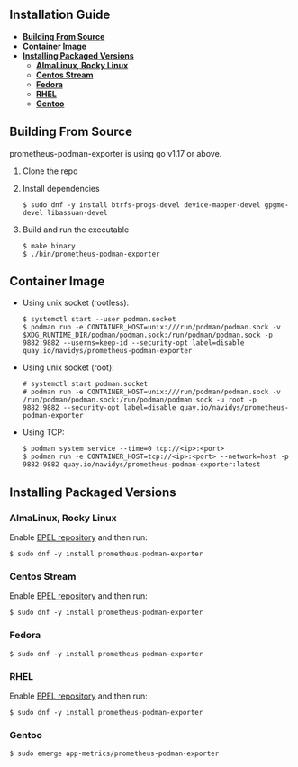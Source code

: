 ## Installation Guide

- [**Building From Source**](#building-from-source)
- [**Container Image**](#container-image)
- [**Installing Packaged Versions**](#installing-packaged-versions)
  - [**AlmaLinux, Rocky Linux**](#almalinux-rocky-linux)
  - [**Centos Stream**](#centos-stream)
  - [**Fedora**](#fedora)
  - [**RHEL**](#rhel)
  - [**Gentoo**](#gentoo)


## Building From Source

prometheus-podman-exporter is using go v1.17 or above.

1. Clone the repo
2. Install dependencies

    ```shell
    $ sudo dnf -y install btrfs-progs-devel device-mapper-devel gpgme-devel libassuan-devel
    ```

2. Build and run the executable

    ```shell
    $ make binary
    $ ./bin/prometheus-podman-exporter
    ```
## Container Image

* Using unix socket (rootless):

    ```shell
    $ systemctl start --user podman.socket
    $ podman run -e CONTAINER_HOST=unix:///run/podman/podman.sock -v $XDG_RUNTIME_DIR/podman/podman.sock:/run/podman/podman.sock -p 9882:9882 --userns=keep-id --security-opt label=disable quay.io/navidys/prometheus-podman-exporter
    ```

* Using unix socket (root):

    ```
    # systemctl start podman.socket
    # podman run -e CONTAINER_HOST=unix:///run/podman/podman.sock -v /run/podman/podman.sock:/run/podman/podman.sock -u root -p 9882:9882 --security-opt label=disable quay.io/navidys/prometheus-podman-exporter
    ```

* Using TCP:

    ```shell
    $ podman system service --time=0 tcp://<ip>:<port>
    $ podman run -e CONTAINER_HOST=tcp://<ip>:<port> --network=host -p 9882:9882 quay.io/navidys/prometheus-podman-exporter:latest
    ```

## Installing Packaged Versions

### AlmaLinux, Rocky Linux

Enable [EPEL repository](https://docs.fedoraproject.org/en-US/epel/) and then run:

```shell
$ sudo dnf -y install prometheus-podman-exporter
```

### Centos Stream

Enable [EPEL repository](https://docs.fedoraproject.org/en-US/epel/) and then run:

```shell
$ sudo dnf -y install prometheus-podman-exporter
```

### Fedora

```shell
$ sudo dnf -y install prometheus-podman-exporter
```

### RHEL

Enable [EPEL repository](https://docs.fedoraproject.org/en-US/epel/) and then run:

```shell
$ sudo dnf -y install prometheus-podman-exporter
```

### Gentoo

```shell
$ sudo emerge app-metrics/prometheus-podman-exporter
```
